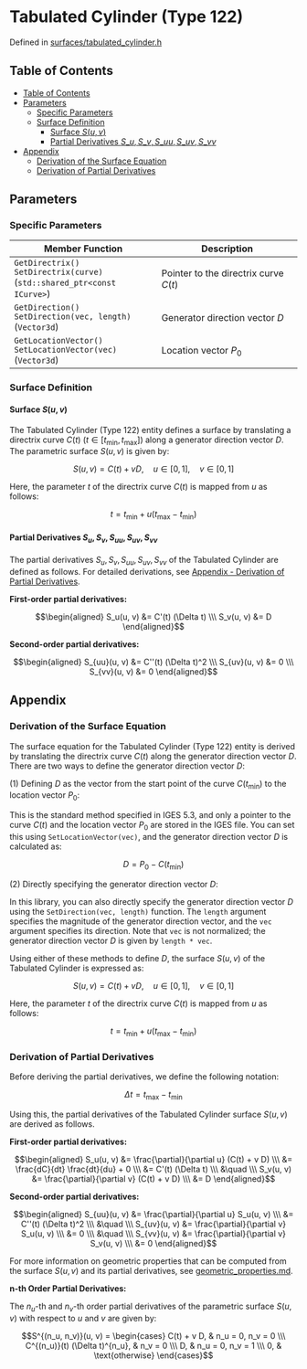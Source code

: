 # Tabulated Cylinder (Type 122)

Defined in [surfaces/tabulated_cylinder.h](./../../../include/igesio/entities/surfaces/tabulated_cylinder.h)

## Table of Contents

- [Table of Contents](#table-of-contents)
- [Parameters](#parameters)
  - [Specific Parameters](#specific-parameters)
  - [Surface Definition](#surface-definition)
    - [Surface $S(u, v)$](#surface-su-v)
    - [Partial Derivatives $S\_u, S\_v, S\_{uu}, S\_{uv}, S\_{vv}$](#partial-derivatives-s_u-s_v-s_uu-s_uv-s_vv)
- [Appendix](#appendix)
  - [Derivation of the Surface Equation](#derivation-of-the-surface-equation)
  - [Derivation of Partial Derivatives](#derivation-of-partial-derivatives)

## Parameters

### Specific Parameters

| Member Function | Description |
|---|---|
| `GetDirectrix()` <br> `SetDirectrix(curve)` <br> (`std::shared_ptr<const ICurve>`) | Pointer to the directrix curve $C(t)$ |
| `GetDirection()` <br> `SetDirection(vec, length)` <br> (`Vector3d`) | Generator direction vector $D$ |
| `GetLocationVector()` <br> `SetLocationVector(vec)` <br> (`Vector3d`) | Location vector $P_0$ |

### Surface Definition

#### Surface $S(u, v)$

The Tabulated Cylinder (Type 122) entity defines a surface by translating a directrix curve $C(t)\ (t \in [t_{\text{min}}, t_{\text{max}}])$ along a generator direction vector $D$. The parametric surface $S(u, v)$ is given by:

$$S(u, v) = C(t) + v D, \quad u \in [0, 1], \quad v \in [0, 1]$$

Here, the parameter $t$ of the directrix curve $C(t)$ is mapped from $u$ as follows:

$$t = t_{\text{min}} + u (t_{\text{max}} - t_{\text{min}})$$

#### Partial Derivatives $S_u, S_v, S_{uu}, S_{uv}, S_{vv}$

The partial derivatives $S_u, S_v, S_{uu}, S_{uv}, S_{vv}$ of the Tabulated Cylinder are defined as follows. For detailed derivations, see [Appendix - Derivation of Partial Derivatives](#derivation-of-partial-derivatives).

**First-order partial derivatives:**

$$\begin{aligned}
    S_u(u, v) &= C'(t) (\Delta t) \\\
    S_v(u, v) &= D
\end{aligned}$$

**Second-order partial derivatives:**

$$\begin{aligned}
    S_{uu}(u, v) &= C''(t) (\Delta t)^2 \\\
    S_{uv}(u, v) &= 0 \\\
    S_{vv}(u, v) &= 0
\end{aligned}$$

## Appendix

### Derivation of the Surface Equation

The surface equation for the Tabulated Cylinder (Type 122) entity is derived by translating the directrix curve $C(t)$ along the generator direction vector $D$. There are two ways to define the generator direction vector $D$:

(1) Defining $D$ as the vector from the start point of the curve $C(t_{\text{min}})$ to the location vector $P_0$:

This is the standard method specified in IGES 5.3, and only a pointer to the curve $C(t)$ and the location vector $P_0$ are stored in the IGES file. You can set this using `SetLocationVector(vec)`, and the generator direction vector $D$ is calculated as:

$$D = P_0 - C(t_{\text{min}})$$

(2) Directly specifying the generator direction vector $D$:

In this library, you can also directly specify the generator direction vector $D$ using the `SetDirection(vec, length)` function. The `length` argument specifies the magnitude of the generator direction vector, and the `vec` argument specifies its direction. Note that `vec` is not normalized; the generator direction vector $D$ is given by `length * vec`.

Using either of these methods to define $D$, the surface $S(u, v)$ of the Tabulated Cylinder is expressed as:

$$S(u, v) = C(t) + v D, \quad u \in [0, 1], \quad v \in [0, 1]$$

Here, the parameter $t$ of the directrix curve $C(t)$ is mapped from $u$ as follows:

$$t = t_{\text{min}} + u (t_{\text{max}} - t_{\text{min}})$$

### Derivation of Partial Derivatives

Before deriving the partial derivatives, we define the following notation:

$$\Delta t = t_{\text{max}} - t_{\text{min}}$$

Using this, the partial derivatives of the Tabulated Cylinder surface $S(u, v)$ are derived as follows.

**First-order partial derivatives:**

$$\begin{aligned}
    S_u(u, v) &= \frac{\partial}{\partial u} (C(t) + v D) \\\
    &= \frac{dC}{dt} \frac{dt}{du} + 0 \\\
    &= C'(t) (\Delta t) \\\
    &\quad \\\
    S_v(u, v) &= \frac{\partial}{\partial v} (C(t) + v D) \\\
    &= D
\end{aligned}$$

**Second-order partial derivatives:**

$$\begin{aligned}
    S_{uu}(u, v) &= \frac{\partial}{\partial u} S_u(u, v) \\\
    &= C''(t) (\Delta t)^2 \\\
    &\quad \\\
    S_{uv}(u, v) &= \frac{\partial}{\partial v} S_u(u, v) \\\
    &= 0 \\\
    &\quad \\\
    S_{vv}(u, v) &= \frac{\partial}{\partial v} S_v(u, v) \\\
    &= 0
\end{aligned}$$

For more information on geometric properties that can be computed from the surface $S(u,v)$ and its partial derivatives, see [geometric_properties.md](./../geometric_properties.md#geometric-properties-of-surfaces).

**n-th Order Partial Derivatives:**

The $n_u$-th and $n_v$-th order partial derivatives of the parametric surface $S(u,v)$ with respect to $u$ and $v$ are given by:

$$S^{(n_u, n_v)}(u, v) = \begin{cases}
    C(t) + v D, & n_u = 0, n_v = 0 \\\
    C^{(n_u)}(t) (\Delta t)^{n_u}, & n_v = 0 \\\
    D, & n_u = 0, n_v = 1 \\\
    0, & \text{otherwise}
\end{cases}$$
